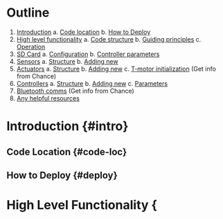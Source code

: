 # Outline
1.  [Introduction](#intro)
    a. [Code location](#code-loc)
    b. [How to Deploy](#deploy)
2.  [High level functionality](#)
    a. [Code structure](#)
    b. [Guiding principles](#)
    c. [Operation](#)
3.  [SD Card](#)
    a. [Configuration](#)
    b. [Controller parameters](#)
3.  [Sensors](#)
    a. [Structure](#)
    b. [Adding new](#)
4.  [Actuators](#)
    a. [Structure](#)
    b. [Adding new](#)
    c. [T-motor initialization](#) (Get info from Chance)
5.  [Controllers](#)
    a. [Structure](#)
    b. [Adding new](#)
    c. [Parameters](#)
6. [Bluetooth comms](#) (Get info from Chance)
7. [Any helpful resources](#)

# Introduction {#intro}

## Code Location {#code-loc}

## How to Deploy {#deploy}

# High Level Functionality {